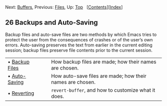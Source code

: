 

Next: [Buffers](Buffers.html), Previous: [Files](Files.html), Up: [Top](index.html)   \[[Contents](index.html#SEC_Contents "Table of contents")]\[[Index](Index.html "Index")]

## 26 Backups and Auto-Saving

Backup files and auto-save files are two methods by which Emacs tries to protect the user from the consequences of crashes or of the user’s own errors. Auto-saving preserves the text from earlier in the current editing session; backup files preserve file contents prior to the current session.

|                                       |    |                                                           |
| :------------------------------------ | -- | :-------------------------------------------------------- |
| • [Backup Files](Backup-Files.html)   |    | How backup files are made; how their names are chosen.    |
| • [Auto-Saving](Auto_002dSaving.html) |    | How auto-save files are made; how their names are chosen. |
| • [Reverting](Reverting.html)         |    | `revert-buffer`, and how to customize what it does.       |
